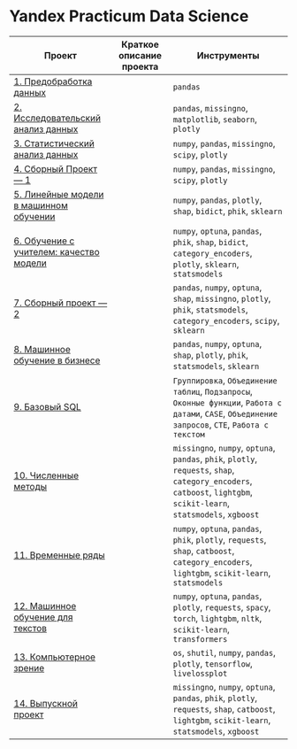 # Yandex Practicum Data Science

| Проект         | Краткое описание проекта | Инструменты |
|----------------|--------------------------|------------|
| [1. Предобработка данных](https://nbviewer.org/github/GrishaTS/Ya-Practicum-DS/blob/main/01.%20%D0%9F%D1%80%D0%B5%D0%B4%D0%BE%D0%B1%D1%80%D0%B0%D0%B1%D0%BE%D1%82%D0%BA%D0%B0%20%D0%B4%D0%B0%D0%BD%D0%BD%D1%8B%D1%85/data_preprocessing.ipynb) || `pandas` |
| [2. Исследовательский анализ данных](https://nbviewer.org/github/GrishaTS/Ya-Practicum-DS/blob/main/02.%20%D0%98%D1%81%D1%81%D0%BB%D0%B5%D0%B4%D0%BE%D0%B2%D0%B0%D1%82%D0%B5%D0%BB%D1%8C%D1%81%D0%BA%D0%B8%D0%B9%20%D0%B0%D0%BD%D0%B0%D0%BB%D0%B8%D0%B7%20%D0%B4%D0%B0%D0%BD%D0%BD%D1%8B%D1%85/research_data_analysis.ipynb) || `pandas`, `missingno`, `matplotlib`, `seaborn`, `plotly` |
| [3. Статистический анализ данных](https://nbviewer.org/github/GrishaTS/Ya-Practicum-DS/blob/main/03.%20%D0%A1%D1%82%D0%B0%D1%82%D0%B8%D1%81%D1%82%D0%B8%D1%87%D0%B5%D1%81%D0%BA%D0%B8%D0%B9%20%D0%B0%D0%BD%D0%B0%D0%BB%D0%B8%D0%B7%20%D0%B4%D0%B0%D0%BD%D0%BD%D1%8B%D1%85/statistical_data_analysis.ipynb) || `numpy`, `pandas`, `missingno`, `scipy`, `plotly` |
| [4. Сборный Проект — 1](https://nbviewer.org/github/GrishaTS/Ya-Practicum-DS/blob/main/04.%20%D0%A1%D0%B1%D0%BE%D1%80%D0%BD%D1%8B%D0%B9%20%D0%9F%D1%80%D0%BE%D0%B5%D0%BA%D1%82%20%E2%80%94%201/combined_project_1.ipynb) || `numpy`, `pandas`, `missingno`, `scipy`, `plotly` |
| [5. Линейные модели в машинном обучении](https://nbviewer.org/github/GrishaTS/Ya-Practicum-DS/blob/main/05.%20%D0%9B%D0%B8%D0%BD%D0%B5%D0%B9%D0%BD%D1%8B%D0%B5%20%D0%BC%D0%BE%D0%B4%D0%B5%D0%BB%D0%B8%20%D0%B2%20%D0%BC%D0%B0%D1%88%D0%B8%D0%BD%D0%BD%D0%BE%D0%BC%20%D0%BE%D0%B1%D1%83%D1%87%D0%B5%D0%BD%D0%B8%D0%B8/linear_models.ipynb) || `numpy`, `pandas`, `plotly`, `shap`, `bidict`, `phik`, `sklearn` |
| [6. Обучение с учителем: качество модели](https://nbviewer.org/github/GrishaTS/Ya-Practicum-DS/blob/main/06.%20%D0%9E%D0%B1%D1%83%D1%87%D0%B5%D0%BD%D0%B8%D0%B5%20%D1%81%20%D1%83%D1%87%D0%B8%D1%82%D0%B5%D0%BB%D0%B5%D0%BC%20%D0%BA%D0%B0%D1%87%D0%B5%D1%81%D1%82%D0%B2%D0%BE%20%D0%BC%D0%BE%D0%B4%D0%B5%D0%BB%D0%B8/supervised_learning.ipynb) || `numpy`, `optuna`, `pandas`, `phik`, `shap`, `bidict`, `category_encoders`, `plotly`, `sklearn`, `statsmodels` |
| [7. Сборный проект —2](https://nbviewer.org/github/GrishaTS/Ya-Practicum-DS/blob/main/07.%20%D0%A1%D0%B1%D0%BE%D1%80%D0%BD%D1%8B%D0%B9%20%D0%BF%D1%80%D0%BE%D0%B5%D0%BA%D1%82%20%E2%80%942/combined_project_2.ipynb) || `pandas`, `numpy`, `optuna`, `shap`, `missingno`, `plotly`, `phik`, `statsmodels`, `category_encoders`, `scipy`, `sklearn` |
| [8. Машинное обучение в бизнесе](https://nbviewer.org/github/GrishaTS/Ya-Practicum-DS/blob/main/08.%20%D0%9C%D0%B0%D1%88%D0%B8%D0%BD%D0%BD%D0%BE%D0%B5%20%D0%BE%D0%B1%D1%83%D1%87%D0%B5%D0%BD%D0%B8%D0%B5%20%D0%B2%20%D0%B1%D0%B8%D0%B7%D0%BD%D0%B5%D1%81%D0%B5/ml_in_business.ipynb) || `pandas`, `numpy`, `optuna`, `shap`, `plotly`, `phik`, `statsmodels`, `sklearn` |
| [9. Базовый SQL](https://github.com/GrishaTS/Ya-Practicum-DS/blob/main/09.%20%D0%91%D0%B0%D0%B7%D0%BE%D0%B2%D1%8B%D0%B9%20SQL/README.md) || `Группировка`, `Объединение таблиц`, `Подзапросы`, `Оконные функции`, `Работа с датами`, `CASE`, `Объединение запросов`, `CTE`, `Работа с текстом` |
| [10. Численные методы](https://nbviewer.org/github/GrishaTS/Ya-Practicum-DS/blob/main/10.%20%D0%A7%D0%B8%D1%81%D0%BB%D0%B5%D0%BD%D0%BD%D1%8B%D0%B5%20%D0%BC%D0%B5%D1%82%D0%BE%D0%B4%D1%8B/numerical_methods.ipynb) || `missingno`, `numpy`, `optuna`, `pandas`, `phik`, `plotly`, `requests`, `shap`, `category_encoders`, `catboost`, `lightgbm`, `scikit-learn`, `statsmodels`, `xgboost` |
| [11. Временные ряды](https://nbviewer.org/github/GrishaTS/Ya-Practicum-DS/blob/main/11.%20%D0%92%D1%80%D0%B5%D0%BC%D0%B5%D0%BD%D0%BD%D1%8B%D0%B5%20%D1%80%D1%8F%D0%B4%D1%8B/time_series.ipynb) || `numpy`, `optuna`, `pandas`, `phik`, `plotly`, `requests`, `shap`, `catboost`, `category_encoders`, `lightgbm`, `scikit-learn`, `statsmodels` |
| [12. Машинное обучение для текстов](https://nbviewer.org/github/GrishaTS/Ya-Practicum-DS/blob/main/12.%20%D0%9C%D0%B0%D1%88%D0%B8%D0%BD%D0%BD%D0%BE%D0%B5%20%D0%BE%D0%B1%D1%83%D1%87%D0%B5%D0%BD%D0%B8%D0%B5%20%D0%B4%D0%BB%D1%8F%20%D1%82%D0%B5%D0%BA%D1%81%D1%82%D0%BE%D0%B2/machine_learning_for_texts.ipynb) || `numpy`, `optuna`, `pandas`, `plotly`, `requests`, `spacy`, `torch`, `lightgbm`, `nltk`, `scikit-learn`, `transformers` |
| [13. Компьютерное зрение](https://nbviewer.org/github/GrishaTS/Ya-Practicum-DS/blob/main/13.%20%D0%9A%D0%BE%D0%BC%D0%BF%D1%8C%D1%8E%D1%82%D0%B5%D1%80%D0%BD%D0%BE%D0%B5%20%D0%B7%D1%80%D0%B5%D0%BD%D0%B8%D0%B5/computer_vision.ipynb) || `os`, `shutil`, `numpy`, `pandas`, `plotly`, `tensorflow`, `livelossplot` |
| [14. Выпускной проект](https://nbviewer.org/github/GrishaTS/Ya-Practicum-DS/blob/main/14.%20%D0%92%D1%8B%D0%BF%D1%83%D1%81%D0%BA%D0%BD%D0%BE%D0%B9%20%D0%BF%D1%80%D0%BE%D0%B5%D0%BA%D1%82/graduation_project.ipynb.ipynb) || `missingno`, `numpy`, `optuna`, `pandas`, `phik`, `plotly`, `requests`, `shap`, `catboost`, `lightgbm`, `scikit-learn`, `statsmodels`, `xgboost` |
